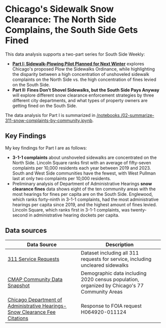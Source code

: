 # Chicago's Sidewalk Snow Clearance: The North Side Complains, the South Side Gets Fined

This data analysis supports a two-part series for South Side Weekly:
<ul>
<li><strong><a href="https://southsideweekly.com/sidewalk-plowing-pilot-planned-for-next-winter/">Part I: Sidewalk-Plowing Pilot Planned for Next Winter</a></strong> explores Chicago's proposed Plow the Sidewalks Ordinance, while highlighting the disparity between a high concentration of unshoveled sidewalk complaints on the North Side vs. the high concentration of fines levied on the South Side.
<li><strong>Part II: Fines Don’t Shovel Sidewalks, but the South Side Pays Anyway</strong> will explore different snow clearance enforcement strategies by three different city departments, and what types of property owners are getting fined on the South Side. 
</ul>
 
The data analysis for Part I is summarized in <a href="https://github.com/reliablerascal/snow-clearance/blob/main/notebooks/02-summarize-311-snow-complaints-by-community.ipynb">/notebooks
/02-summarize-311-snow-complaints-by-community.ipynb</a>.

## Key Findings
My key findings for Part I are as follows:
* <strong>3-1-1 complaints</strong> about unshoveled sidewalks are concentrated on the North Side. Lincoln Square ranks first with an average of fifty-seven complaints per 10,000 residents each year between 2019 and 2023. South and West Side communities have the fewest, with West Pullman last at only two complaints per 10,000 residents.
* Preliminary analysis of Department of Administrative Hearings <strong>snow clearance fines</strong> data shows eight of the ten community areas with the most hearings for fines per capita are on the South Side. Englewood, which ranks forty-ninth in 3-1-1 complaints, had the most administrative hearings per capita since 2019, and the highest amount of fines levied. Lincoln Square, which ranks first in 3-1-1 complaints, was twenty-second in administrative hearing dockets per capita.

## Data sources
|Data Source|Description|
|---|---|
|[311 Service Requests](https://data.cityofchicago.org/Service-Requests/311-Service-Requests/v6vf-nfxy/about_data)|Dataset including all 311 requests for service, including uncleared sidewalks|
|[CMAP Community Data Snapshot](https://datahub.cmap.illinois.gov/datasets/CMAPGIS::community-data-snapshots-raw-data-2014-2022/explore?layer=21) |Demographic data including 2020 census population, organized by Chicago's 77 Community Areas|
|[Chicago Department of Administrative Hearings- Snow Clearance Fee Citations](https://docs.google.com/spreadsheets/d/1TKkQvOkpihZGkiIZ_Hx-TVzoV6kXvZUETSD8h5YhlR0/edit?usp=drive_link)|Response to FOIA request H064920-011124|